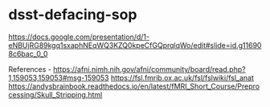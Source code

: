 # dsst-defacing-sop

https://docs.google.com/presentation/d/1-eNBUjRG89kgq1sxaphNEqWQ3KZQ0kpeCfGQprqlqWo/edit#slide=id.g116908c6bac_0_0


References -
https://afni.nimh.nih.gov/afni/community/board/read.php?1,159053,159053#msg-159053
https://fsl.fmrib.ox.ac.uk/fsl/fslwiki/fsl_anat
https://andysbrainbook.readthedocs.io/en/latest/fMRI_Short_Course/Preprocessing/Skull_Stripping.html
